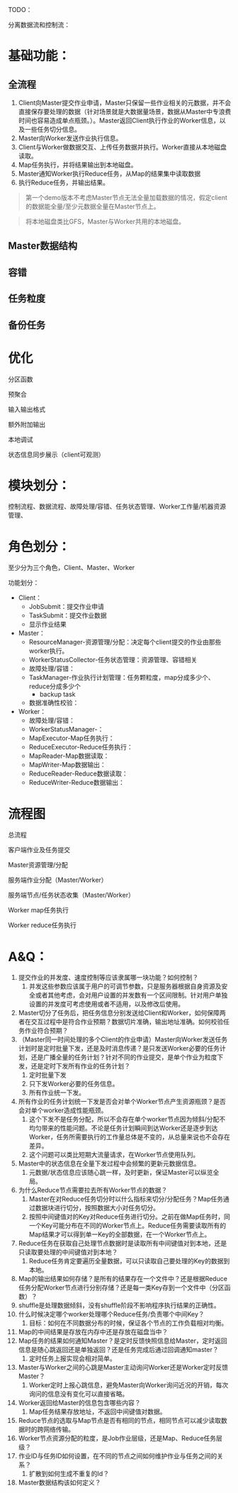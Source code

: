 TODO：

分离数据流和控制流：

# 基础功能：

## 全流程

1. Client向Master提交作业申请，Master只保留一些作业相关的元数据，并不会直接保存要处理的数据（针对场景就是大数据量场景，数据从Master中专浪费时间也容易造成单点瓶颈。）。Master返回Client执行作业的Worker信息，以及一些任务切分信息。
2. Master向Worker发送作业执行信息。
3. Client与Worker做数据交互、上传任务数据并执行。Worker直接从本地磁盘读取。
4. Map任务执行，并将结果输出到本地磁盘。
5. Master通知Worker执行Reduce任务，从Map的结果集中读取数据
6. 执行Reduce任务，并输出结果。



> 第一个demo版本不考虑Master节点无法全量加载数据的情况，假定client的数据能全量/至少元数据全量在Master节点上。

> 将本地磁盘类比GFS，Master与Worker共用的本地磁盘。

## Master数据结构



## 容错

## 任务粒度

## 备份任务

# 优化

分区函数

预聚合

输入输出格式

额外附加输出

本地调试

状态信息同步展示（client可观测）



# 模块划分：

控制流程、数据流程、故障处理/容错、任务状态管理、Worker工作量/机器资源管理、

# 角色划分：

至少分为三个角色，Client、Master、Worker

功能划分：

- Client：
  - JobSubmit：提交作业申请
  - TaskSubmit：提交作业数据
  - 显示作业结果
- Master：
  - ResourceManager-资源管理/分配：决定每个client提交的作业由那些worker执行。
  - WorkerStatusCollector-任务状态管理：资源管理、容错相关
  - 故障处理/容错：
  - TaskManager-作业执行计划管理：任务颗粒度，map分成多少个、reduce分成多少个
    - backup task
  - 数据准确性校验：
- Worker：
  - 故障处理/容错：
  - WorkerStatusManager-：
  - MapExecutor-Map任务执行：
  - ReduceExecutor-Reduce任务执行：
  - MapReader-Map数据读取：
  - MapWriter-Map数据输出：
  - ReduceReader-Reduce数据读取：
  - ReduceWriter-Reduce数据输出：

# 流程图

总流程

客户端作业及任务提交

Master资源管理/分配

服务端作业分配（Master/Worker）

服务端节点/任务状态收集（Master/Worker）

Worker map任务执行

Worker reduce任务执行

# A&Q：

1. 提交作业的并发度、速度控制等应该隶属哪一块功能？如何控制？
   1. 并发这些参数应该属于用户的可调节参数，只是服务器根据自身资源及安全或者其他考虑，会对用户设置的并发数有一个区间限制。针对用户单独设置的并发度可考虑使用或者不适用，以及修改后使用。
2. Master切分了任务后，把任务信息分别发送给Client和Worker，如何保障两者在交互过程中是符合作业预期？数据切片准确，输出地址准确。如何校验任务作业符合预期？
3. （Master同一时间处理的多个Client的作业申请）Master向Worker发送任务计划时是定时批量下发，还是及时消息传递？是只发送Worker必要的任务计划，还是广播全量的任务计划？针对不同的作业提交，是单个作业为粒度下发，还是定时下发所有作业的任务计划？
   1. 定时批量下发
   2. 只下发Worker必要的任务信息。
   3. 所有作业统一下发。
4. 所有作业的任务计划统一下发是否会对单个Worker节点产生资源瓶颈？是否会对单个worker造成性能瓶颈。
   1. 这个下发不是任务分配，所以不会存在单个worker节点因为倾斜/分配不均匀带来的性能问题。不论是任务计划瞬间到达Worker还是逐步到达Worker，任务所需要执行的工作量总体是不变的，从总量来说也不会存在差异。
   2. 这个问题可以类比短期大流量请求，在Worker节点使用队列。
5. Master中的状态信息在全量下发过程中会频繁的更新元数据信息。
   1. 元数据/状态信息应该随心跳一样，及时更新，保证Master可以纵览全局。
6. 为什么Reduce节点需要拉去所有Worker节点的数据？
   1. Master在对Reduce任务切分时以什么指标来切分/分配任务？Map任务通过数据块进行切分，按照数据大小对任务切分。
   2. 按照中间键值对的Key对Reduce任务进行切分。之前在做Map任务时，同一个Key可能分布在不同的Worker节点上。Reduce任务需要读取所有的Map结果才可以得到单一Key的全部数据，在一个Worker节点上。
7. Reduce任务在获取自己处理节点数据时是读取所有中间键值对到本地，还是只读取要处理的中间键值对到本地？
   1. Reduce任务肯定要遍历全量数据，可以只读取自己要处理的Key的数据到本地。
8. Map的输出结果如何存储？是所有的结果存在一个文件中？还是根据Reduce任务分配Worker节点进行分别存储？还是每一类Key存到一个文件中（分区函数）？
9. shuffle是处理数据倾斜，没有shuffle阶段不影响程序执行结果的正确性。
10. 什么时候决定哪个worker处理哪个Reduce任务/负责哪个中间Key？
    1. 目标：如何在不同数据分布的时候，保证各个节点的工作负载相对均衡。
11. Map的中间结果是存放在内存中还是存放在磁盘当中？
12. Map任务的结果如何通知Master？是定时反馈快照信息给Master，定时返回信息是随心跳返回还是单独返回？还是任务完成后通过回调通知master？
    1. 定时任务上报实现会相对简单。
13. Master与Worker之间的心跳是Master主动询问Worker还是Worker定时反馈Master？
    1. Worker定时上报心跳信息，避免Master向Worker询问近况的开销，每次询问的信息没有变化可以直接省略。
14. Worker返回给Master的信息包含哪些内容？
    1. Map任务结果存放地址，不返回中间键值对数据。
15. Reduce节点的选取与Map节点是否有相同的节点，相同节点可以减少读取数据时的跨网络传输。
16. Worker节点资源分配的粒度，是Job作业层级，还是Map、Reduce任务层级？
17. 作业ID与任务ID如何设置，在不同的节点之间如何维护作业与任务之间的关系？
    1.  扩散到如何生成不重复的Id？
18. Master数据结构该如何定义？